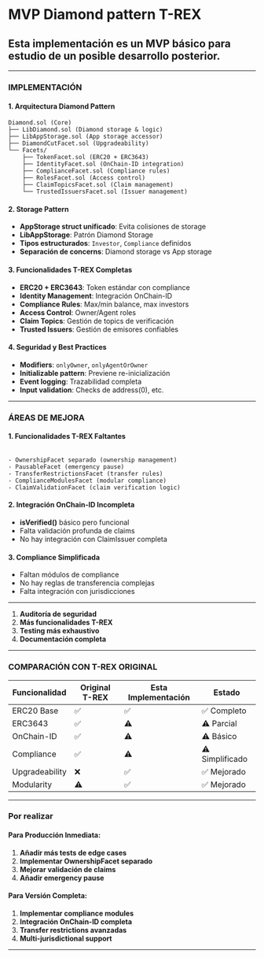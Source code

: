 # MVP Diamond pattern T-REX

## Esta implementación es **un MVP básico para estudio de un posible desarrollo posterior.** 

---

### **IMPLEMENTACIÓN**

#### **1. Arquitectura Diamond Pattern**
```
Diamond.sol (Core)
├── LibDiamond.sol (Diamond storage & logic)
├── LibAppStorage.sol (App storage accessor)
├── DiamondCutFacet.sol (Upgradeability)
└── Facets/
    ├── TokenFacet.sol (ERC20 + ERC3643)
    ├── IdentityFacet.sol (OnChain-ID integration)
    ├── ComplianceFacet.sol (Compliance rules)
    ├── RolesFacet.sol (Access control)
    ├── ClaimTopicsFacet.sol (Claim management)
    └── TrustedIssuersFacet.sol (Issuer management)
```

#### **2. Storage Pattern**
- **AppStorage struct unificado**: Evita colisiones de storage
- **LibAppStorage**: Patrón Diamond Storage
- **Tipos estructurados**: `Investor`, `Compliance` definidos
- **Separación de concerns**: Diamond storage vs App storage

#### **3. Funcionalidades T-REX Completas**
- **ERC20 + ERC3643**: Token estándar con compliance
- **Identity Management**: Integración OnChain-ID
- **Compliance Rules**: Max/min balance, max investors
- **Access Control**: Owner/Agent roles
- **Claim Topics**: Gestión de topics de verificación
- **Trusted Issuers**: Gestión de emisores confiables

#### **4. Seguridad y Best Practices**
- **Modifiers**: `onlyOwner`, `onlyAgentOrOwner`
- **Initializable pattern**: Previene re-inicialización
- **Event logging**: Trazabilidad completa
- **Input validation**: Checks de address(0), etc.

---

### **ÁREAS DE MEJORA**

#### **1. Funcionalidades T-REX Faltantes**
```solidity

- OwnershipFacet separado (ownership management)
- PausableFacet (emergency pause)
- TransferRestrictionsFacet (transfer rules)
- ComplianceModulesFacet (modular compliance)
- ClaimValidationFacet (claim verification logic)
```

#### **2. Integración OnChain-ID Incompleta**
- **isVerified()** básico pero funcional
- Falta validación profunda de claims
- No hay integración con ClaimIssuer completa

#### **3. Compliance Simplificada**
- Faltan módulos de compliance
- No hay reglas de transferencia complejas
- Falta integración con jurisdicciones

---

1. **Auditoría de seguridad**
2. **Más funcionalidades T-REX**
3. **Testing más exhaustivo**
4. **Documentación completa**

---

### **COMPARACIÓN CON T-REX ORIGINAL**

| Funcionalidad | Original T-REX | Esta Implementación | Estado |
|---------------|----------------|-------------------|---------|
| ERC20 Base | ✅ | ✅ | ✅ Completo |
| ERC3643 | ✅ | ⚠️ | ⚠️ Parcial |
| OnChain-ID | ✅ | ⚠️ | ⚠️ Básico |
| Compliance | ✅ | ⚠️ | ⚠️ Simplificado |
| Upgradeability | ❌ | ✅ | ✅ Mejorado |
| Modularity | ⚠️ | ✅ | ✅ Mejorado |

---

### **Por realizar**

#### **Para Producción Inmediata:**
1. **Añadir más tests de edge cases**
2. **Implementar OwnershipFacet separado**
3. **Mejorar validación de claims**
4. **Añadir emergency pause**

#### **Para Versión Completa:**
1. **Implementar compliance modules**
2. **Integración OnChain-ID completa**
3. **Transfer restrictions avanzadas**
4. **Multi-jurisdictional support**

---


